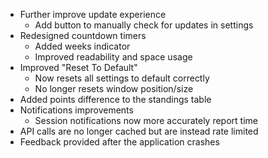 ﻿- Further improve update experience
  - Add button to manually check for updates in settings
- Redesigned countdown timers
  - Added weeks indicator
  - Improved readability and space usage
- Improved "Reset To Default"
  - Now resets all settings to default correctly
  - No longer resets window position/size
- Added points difference to the standings table
- Notifications improvements
  - Session notifications now more accurately report time
- API calls are no longer cached but are instead rate limited
- Feedback provided after the application crashes
